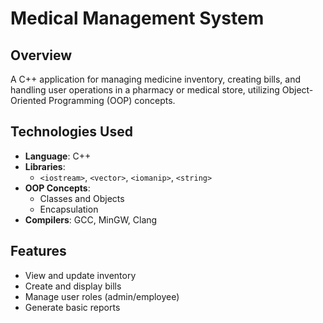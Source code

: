 # Medical Management System

## Overview

A C++ application for managing medicine inventory, creating bills, and handling user operations in a pharmacy or medical store, utilizing Object-Oriented Programming (OOP) concepts.

## Technologies Used

- **Language**: C++
- **Libraries**: 
  - `<iostream>`, `<vector>`, `<iomanip>`, `<string>`
- **OOP Concepts**:
  - Classes and Objects
  - Encapsulation
- **Compilers**: GCC, MinGW, Clang

## Features

- View and update inventory
- Create and display bills
- Manage user roles (admin/employee)
- Generate basic reports

